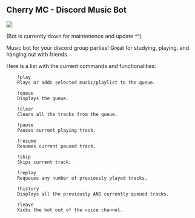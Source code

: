 ## Cherry MC  -  Discord Music Bot

<img src="https://static.wikia.nocookie.net/pkmnshuffle/images/7/74/Cherubi.png/revision/latest?cb=20170409015948">

(Bot is currently down for maintenence and update ^^)

Music bot for your discord group parties!
Great for studying, playing, and hanging out with friends. 

<!--Click <a href="#">here</a> to add it to your server!-->


Here is a list with the current commands and functionalities:

        !play
        Plays or adds selected music/playlist to the queue. 
    
        !queue 
        Displays the queue.  

        !clear 
        Clears all the tracks from the queue.
    
        !pause 
        Pauses current playing track. 
    
        !resume 
        Resumes current paused track. 

        !skip 
        Skips current track.    

        !replay 
        Requeues any number of previously played tracks. 
    
        !history 
        Displays all the previously AND currently queued tracks.

        !leave 
        Kicks the bot out of the voice channel. 

